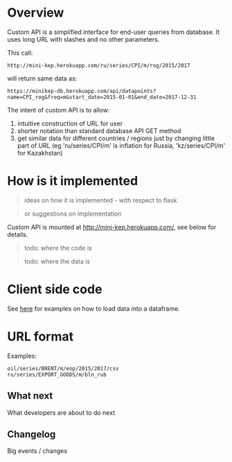 Overview
========

Custom API is a simplified interface for end-user queries from database. 
It uses long URL with slashes and no other parameters.

This call: 

```http://mini-kep.herokuapp.com/ru/series/CPI/m/rog/2015/2017```

will return same data as:

```https://minikep-db.herokuapp.com/api/datapoints?name=CPI_rog&freq=m&start_date=2015-01-01&end_date=2017-12-31```

The intent of custom API is to allow:
1. intuitive construction of URL for user
2. shorter notation than standard database API GET method 
3. get similar data for different countries / regions just by changing little part of URL (eg
'ru/series/CPI/m' is inflation for Russia, 'kz/series/CPI/m' for Kazakhstan)


How is it implemented
=====================

> ideas on how it is implemented - with respect to flask 

> or suggestions on implementation 

Custom API is mounted at <http://mini-kep.herokuapp.com/>, see below for details. 

> todo: where the code is 

> todo: where the data is 

Client side code
================

See [here](https://github.com/mini-kep/frontend-app/blob/master/apps/templates/home.md) for examples on how to load data into a dataframe.

URL format
==========

Examples:
```
oil/series/BRENT/m/eop/2015/2017/csv
ru/series/EXPORT_GOODS/m/bln_rub
```

What next
---------

What developers are about to do next

Changelog
---------

Big events / changes
